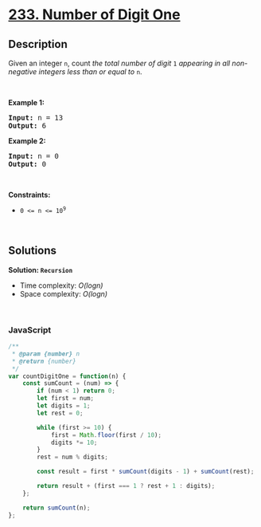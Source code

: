 # [233. Number of Digit One](https://leetcode.com/problems/number-of-digit-one)

## Description

<div class="elfjS" data-track-load="description_content"><p>Given an integer <code>n</code>, count <em>the total number of digit </em><code>1</code><em> appearing in all non-negative integers less than or equal to</em> <code>n</code>.</p>

<p>&nbsp;</p>
<p><strong class="example">Example 1:</strong></p>

<pre><strong>Input:</strong> n = 13
<strong>Output:</strong> 6
</pre>

<p><strong class="example">Example 2:</strong></p>

<pre><strong>Input:</strong> n = 0
<strong>Output:</strong> 0
</pre>

<p>&nbsp;</p>
<p><strong>Constraints:</strong></p>

<ul>
	<li><code>0 &lt;= n &lt;= 10<sup>9</sup></code></li>
</ul>
</div>

<p>&nbsp;</p>

## Solutions

**Solution: `Recursion`**
- Time complexity: <em>O(logn)</em>
- Space complexity: <em>O(logn)</em>

<p>&nbsp;</p>

### **JavaScript**

```js
/**
 * @param {number} n
 * @return {number}
 */
var countDigitOne = function(n) {
    const sumCount = (num) => {
        if (num < 1) return 0;
        let first = num;
        let digits = 1;
        let rest = 0;

        while (first >= 10) {
            first = Math.floor(first / 10);
            digits *= 10;
        }
        rest = num % digits;

        const result = first * sumCount(digits - 1) + sumCount(rest);

        return result + (first === 1 ? rest + 1 : digits);
    };

    return sumCount(n);
};
```
